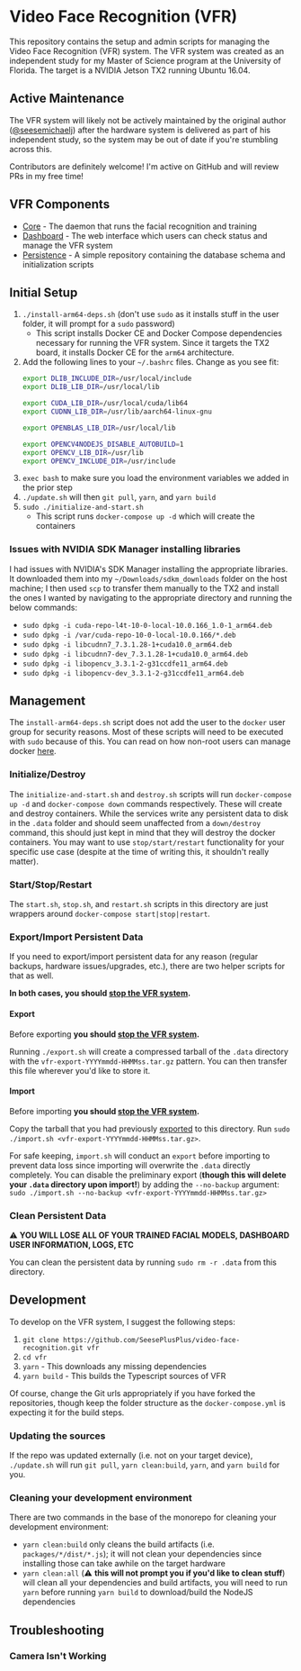 # Video Face Recognition (VFR)

This repository contains the setup and admin scripts for managing the Video Face Recognition (VFR) system. The VFR system was created as an independent study for my Master of Science program at the University of Florida. The target is a NVIDIA Jetson TX2 running Ubuntu 16.04.

## Active Maintenance
The VFR system will likely not be actively maintained by the original author ([@seesemichaelj](https://github.com/seesemichaelj)) after the hardware system is delivered as part of his independent study, so the system may be out of date if you're stumbling across this.

Contributors are definitely welcome! I'm active on GitHub and will review PRs in my free time!

## VFR Components

- [Core](packages/core) - The daemon that runs the facial recognition and training
- [Dashboard](packages/dashboard) - The web interface which users can check status and manage the VFR system
- [Persistence](packages/persistence) - A simple repository containing the database schema and initialization scripts

## Initial Setup
1. `./install-arm64-deps.sh` (don't use `sudo` as it installs stuff in the user folder, it will prompt for a `sudo` password)
    - This script installs Docker CE and Docker Compose dependencies necessary for running the VFR system. Since it targets the TX2 board, it installs Docker CE for the `arm64` architecture.
1. Add the following lines to your `~/.bashrc` files. Change as you see fit:
    ```bash
    export DLIB_INCLUDE_DIR=/usr/local/include
    export DLIB_LIB_DIR=/usr/local/lib

    export CUDA_LIB_DIR=/usr/local/cuda/lib64
    export CUDNN_LIB_DIR=/usr/lib/aarch64-linux-gnu

    export OPENBLAS_LIB_DIR=/usr/local/lib

    export OPENCV4NODEJS_DISABLE_AUTOBUILD=1
    export OPENCV_LIB_DIR=/usr/lib
    export OPENCV_INCLUDE_DIR=/usr/include
    ```
1. `exec bash` to make sure you load the environment variables we added in the prior step
1. `./update.sh` will then `git pull`, `yarn`, and `yarn build`
1. `sudo ./initialize-and-start.sh`
    - This script runs `docker-compose up -d` which will create the containers

### Issues with NVIDIA SDK Manager installing libraries
I had issues with NVIDIA's SDK Manager installing the appropriate libraries. It downloaded them into my `~/Downloads/sdkm_downloads` folder on the host machine; I then used `scp` to transfer them manually to the TX2 and install the ones I wanted by navigating to the appropriate directory and running the below commands:
- `sudo dpkg -i cuda-repo-l4t-10-0-local-10.0.166_1.0-1_arm64.deb`
- `sudo dpkg -i /var/cuda-repo-10-0-local-10.0.166/*.deb`
- `sudo dpkg -i libcudnn7_7.3.1.28-1+cuda10.0_arm64.deb`
- `sudo dpkg -i libcudnn7-dev_7.3.1.28-1+cuda10.0_arm64.deb`
- `sudo dpkg -i libopencv_3.3.1-2-g31ccdfe11_arm64.deb`
- `sudo dpkg -i libopencv-dev_3.3.1-2-g31ccdfe11_arm64.deb`

## Management

The `install-arm64-deps.sh` script does not add the user to the `docker` user group for security reasons. Most of these scripts will need to be executed with `sudo` because of this. You can read on how non-root users can manage docker [here](https://docs.docker.com/install/linux/linux-postinstall/#manage-docker-as-a-non-root-user).

### Initialize/Destroy
The `initialize-and-start.sh` and `destroy.sh` scripts will run `docker-compose up -d` and `docker-compose down` commands respectively. These will create and destroy containers. While the services write any persistent data to disk in the `.data` folder and should seem unaffected from a `down/destroy` command, this should just kept in mind that they will destroy the docker containers. You may want to use `stop/start/restart` functionality for your specific use case (despite at the time of writing this, it shouldn't really matter).

### Start/Stop/Restart
The `start.sh`, `stop.sh`, and `restart.sh` scripts in this directory are just wrappers around `docker-compose start|stop|restart`.

### Export/Import Persistent Data
If you need to export/import persistent data for any reason (regular backups, hardware issues/upgrades, etc.), there are two helper scripts for that as well.

**In both cases, you should [stop the VFR system](#startstoprestart).**

#### Export
Before exporting **you should [stop the VFR system](#startstoprestart).**

Running `./export.sh` will create a compressed tarball of the `.data` directory with the `vfr-export-YYYYmmdd-HHMMss.tar.gz` pattern. You can then transfer this file wherever you'd like to store it.

#### Import
Before importing **you should [stop the VFR system](#startstoprestart).**

Copy the tarball that you had previously [exported](#export) to this directory. Run `sudo ./import.sh <vfr-export-YYYYmmdd-HHMMss.tar.gz>`.

For safe keeping, `import.sh` will conduct an `export` before importing to prevent data loss since importing will overwrite the `.data` directly completely. You can disable the preliminary export (**though this will delete your `.data` directory upon import!**) by adding the `--no-backup` argument: `sudo ./import.sh --no-backup <vfr-export-YYYYmmdd-HHMMss.tar.gz>`

### Clean Persistent Data
:warning: **YOU WILL LOSE ALL OF YOUR TRAINED FACIAL MODELS, DASHBOARD USER INFORMATION, LOGS, ETC**

You can clean the persistent data by running `sudo rm -r .data` from this directory.

## Development
To develop on the VFR system, I suggest the following steps:

1. `git clone https://github.com/SeesePlusPlus/video-face-recognition.git vfr`
1. `cd vfr`
1. `yarn` - This downloads any missing dependencies
1. `yarn build` - This builds the Typescript sources of VFR

Of course, change the Git urls appropriately if you have forked the repositories, though keep the folder structure as the `docker-compose.yml` is expecting it for the build steps.

### Updating the sources
If the repo was updated externally (i.e. not on your target device), `./update.sh` will run `git pull`, `yarn clean:build`, `yarn`, and `yarn build` for you.

### Cleaning your development environment
There are two commands in the base of the monorepo for cleaning your development environment:
- `yarn clean:build` only cleans the build artifacts (i.e. `packages/*/dist/*.js`); it will not clean your dependencies since installing those can take awhile on the target hardware
- `yarn clean:all` (:warning: **this will not prompt you if you'd like to clean stuff**) will clean all your dependencies and build artifacts, you will need to run `yarn` before running `yarn build` to download/build the NodeJS dependencies

## Troubleshooting

### Camera Isn't Working
